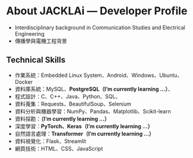# About JACKLAi — Developer Profile

- Interdisciplinary background in Communication Studies and Electrical Engineering
- 傳播學與電機工程背景

## Technical Skills

- 作業系統：Embedded Linux System、Android、Windows、Ubuntu、Docker
- 資料庫系統：MySQL、**PostgreSQL（I’m currently learning ...）**、
- 程式設計：C、C++、Java、Python、SQL、
- 資料蒐集：Requests、BeautifulSoup、Selenium 
- 資料分析與機器學習：NumPy、Pandas、Matplotlib、Scikit-learn
- 資料探勘：**（I’m currently learning ...）**
- 深度學習：**PyTorch、Keras（I’m currently learning ...）**
- 自然語言處理：**Transformer（I’m currently learning ...）**
- 資料視覺化：Flask、Streamlit
- 網頁技術：HTML、CSS、JavaScript


<!--
**JackLaiplus/JackLaiplus** is a ✨ _special_ ✨ repository because its `README.md` (this file) appears on your GitHub profile.

Here are some ideas to get you started:

## Hi there 👋

- 🔭 I’m currently working on ...
- 🌱 I’m currently learning ...
- 👯 I’m looking to collaborate on ...
- 🤔 I’m looking for help with ...
- 💬 Ask me about ...
- 📫 How to reach me: ...
- 😄 Pronouns: ...
- ⚡ Fun fact: ...
-->
